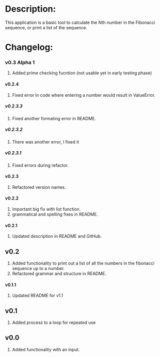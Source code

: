 # Description:

This application is a basic tool to calculate the Nth number in the Fibonacci sequence, or print a list of the sequence.

# Changelog:

### v0.3 Alpha 1

1. Added prime checking fucntion (not usable yet in early testing phase)

#### v0.2.4

1. Fixed error in code where entering a number would result in ValueError.

##### v0.2.3.3

1. Fixed another formating error in README. 

##### v0.2.3.2

1. There was another error, I fixed it 

##### v0.2.3.1 

1. Fixed errors during refactor. 

#### v0.2.3

1. Refactored version names. 

#### v0.2.2

1. Important big fix with list function.
2. grammatical and spelling fixes in README.

#### v0.2.1

1. Updated description in README and GitHub.

## v0.2

1. Added functionality to print out a list of all the numbers in the fibonacci sequence up to a number.
2. Refactored grammar and structure in README.

#### v0.1.1 

1. Updated README for v1.1

## v0.1

1. Added process to a loop for repeated use

## v0.0

1. Added functionality with an input.